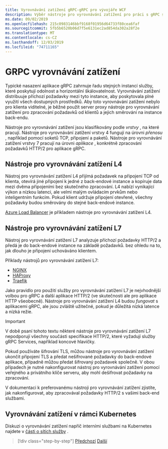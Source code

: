 ```yaml
---
title: Vyrovnávání zatížení gRPC-gRPC pro vývojáře WCF
description: Výběr nástroje pro vyrovnávání zatížení pro práci s gRPC službami.
ms.date: 09/02/2019
ms.openlocfilehash: 215c0983146bbf9168f01956d64733f80cea6faf
ms.sourcegitcommit: 5fb5b6520b06d7f5e6131ec2ad854da302a28f2e
ms.translationtype: MT
ms.contentlocale: cs-CZ
ms.lasthandoff: 12/03/2019
ms.locfileid: "74711165"
---
```

# <a name="load-balancing-grpc"></a>GRPC vyrovnávání zatížení

Typické nasazení aplikace gRPC zahrnuje řadu stejných instancí služby, které poskytují odolnost a horizontální škálovatelnost. Vyrovnávání zatížení distribuuje příchozí požadavky mezi tyto instance, aby poskytovala plné využití všech dostupných prostředků. Aby toto vyrovnávání zatížení nebylo pro klienta viditelné, je běžné použít server proxy nástroje pro vyrovnávání zatížení pro zpracování požadavků od klientů a jejich směrování na instance back-endu.

Nástroje pro vyrovnávání zatížení jsou klasifikovány podle *vrstvy* , na které pracují. Nástroje pro vyrovnávání zatížení vrstvy 4 fungují na úrovni *přenosu* , například pomocí soketů TCP, připojení a paketů. Nástroje pro vyrovnávání zatížení vrstvy 7 pracují na úrovni *aplikace* , konkrétně zpracování požadavků HTTP/2 pro aplikace gRPC.

## <a name="l4-load-balancers"></a>Nástroje pro vyrovnávání zatížení L4

Nástroj pro vyrovnávání zatížení L4 přijímá požadavek na připojení TCP od klienta, otevírá jiné připojení k jedné z back-endové instance a kopíruje data mezi dvěma připojeními bez skutečného zpracování. L4 nabízí vynikající výkon a nízkou latenci, ale velmi malým ovládacím prvkům nebo inteligentním funkcím. Pokud klient udržuje připojení otevřené, všechny požadavky budou směrovány do stejné back-endové instance.

 [Azure Load Balancer](https://azure.microsoft.com/services/load-balancer/) je příkladem nástroje pro vyrovnávání zatížení L4.

## <a name="l7-load-balancers"></a>Nástroje pro vyrovnávání zatížení L7

Nástroj pro vyrovnávání zatížení L7 analyzuje příchozí požadavky HTTP/2 a předá je do back-endové instance na základě požadavků. bez ohledu na to, jak dlouho je připojení uchováváno klientem.

Příklady nástrojů pro vyrovnávání zatížení L7:

- [NGINX](https://www.nginx.com/)
- [HAProxy](https://www.haproxy.com/)
- [Traefik](https://traefik.io/)

Jako pravidlo pro použití služby pro vyrovnávání zatížení L7 je nejvhodnější volbou pro gRPC a další aplikace HTTP/2 (ve skutečnosti ale pro aplikace HTTP všeobecně). Nástroje pro vyrovnávání zatížení L4 budou *fungovat* s aplikacemi gRPC, ale jsou zvláště užitečné, pokud je důležitá nízká latence a nízká režie.

> [!IMPORTANT]
> V době psaní tohoto textu některé nástroje pro vyrovnávání zatížení L7 nepodporují všechny součásti specifikace HTTP/2, které vyžadují služby gRPC Services, například koncové hlavičky.

Pokud používáte šifrování TLS, můžou nástroje pro vyrovnávání zatížení ukončit připojení TLS a předat nešifrované požadavky do back-endové aplikace, případně můžou předat šifrovaný požadavek společně. V obou případech je nutné nakonfigurovat nástroj pro vyrovnávání zatížení pomocí veřejného a privátního klíče serveru, aby mohl dešifrovat požadavky na zpracování.

V dokumentaci k preferovanému nástroji pro vyrovnávání zatížení zjistíte, jak nakonfigurovat, aby zpracovával požadavky HTTP/2 s vašimi back-end službami.

## <a name="load-balancing-within-kubernetes"></a>Vyrovnávání zatížení v rámci Kubernetes

Diskuzi o vyrovnávání zatížení napříč interními službami na Kubernetes najdete v [části o sítích služby](service-mesh.md) .

>[!div class="step-by-step"]
>[Předchozí](service-mesh.md)
>[Další](application-performance-management.md)
